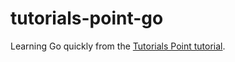 # tutorials-point-go

Learning Go quickly from the [Tutorials Point tutorial](https://www.tutorialspoint.com/go/index.htm).
